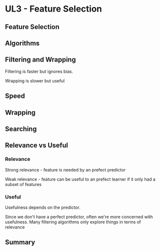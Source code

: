 # UL3 - Feature Selection

## Feature Selection



## Algorithms



## Filtering and Wrapping

Filtering is faster but ignores bias.

Wrapping is slower but useful

## Speed



## Wrapping



## Searching



## Relevance vs Useful



### Relevance

Strong relevance - feature is needed by an prefect predictor

Weak relevance - feature can be useful to an prefect learner if it only had a subset of features

### Useful

Usefulness depends on the predictor. 

Since we don't have a perfect predictor, often we're more concerned with usefulness. Many filtering algorithms only explore things in terms of relevance

## Summary



